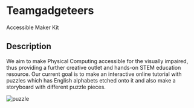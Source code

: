 # Teamgadgeteers
Accessible Maker Kit

## Description
We aim to make Physical Computing accessible for the visually impaired, thus providing a further creative outlet and hands-on STEM education resource.  Our current goal is to make an interactive online tutorial with puzzles which has English alphabets etched onto it and also make a storyboard with different puzzle pieces.

![puzzle](puzzle)
